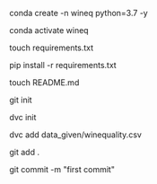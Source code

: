 conda create -n wineq python=3.7 -y

conda activate wineq

touch requirements.txt

pip install -r requirements.txt 

touch README.md

git init

dvc init

dvc add data_given/winequality.csv

git add .

git commit -m "first commit"